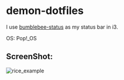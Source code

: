 # demon-dotfiles

I use <a href="https://github.com/tobi-wan-kenobi/bumblebee-status">bumblebee-status</a> as my status bar in i3.

OS: Pop!_OS

## ScreenShot:
![rice_example](https://user-images.githubusercontent.com/69480361/138542966-132b7ebd-2c85-4901-b9b3-30855ffa1cac.jpg)
